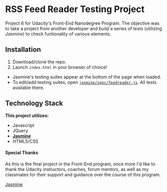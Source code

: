 # RSS Feed Reader Testing Project

Project 6 for Udacity's Front-End Nanodegree Program. The objective was to take a project from another developer and build a series of tests (utilizing *Jasmine*) to check funtionality of various elements.

## Installation
1. Download/clone the repo.
2. Launch `index.html` in your browser of choice!

- Jasmine's testing suites appear at the bottom of the page when loaded.
- To edit/add testing suites, open [`jasmine/spec/feedreader.js`](jasmine/spec/feedreader.js). All tests available there.


## Technology Stack
  **This project utilizes:**
  - Javascript
  - JQuery
  - **[Jasmine](http://jasmine.github.io/)**
  - HTML5/CSS

#### Special Thanks
As this is the final project in the Front-End program, once more I'd like to thank the Udacity instructors, coaches, forum mentors, as well as my classmates for their support and guidance over the course of this program.

[Jasmine](http://jasmine.github.io/)
